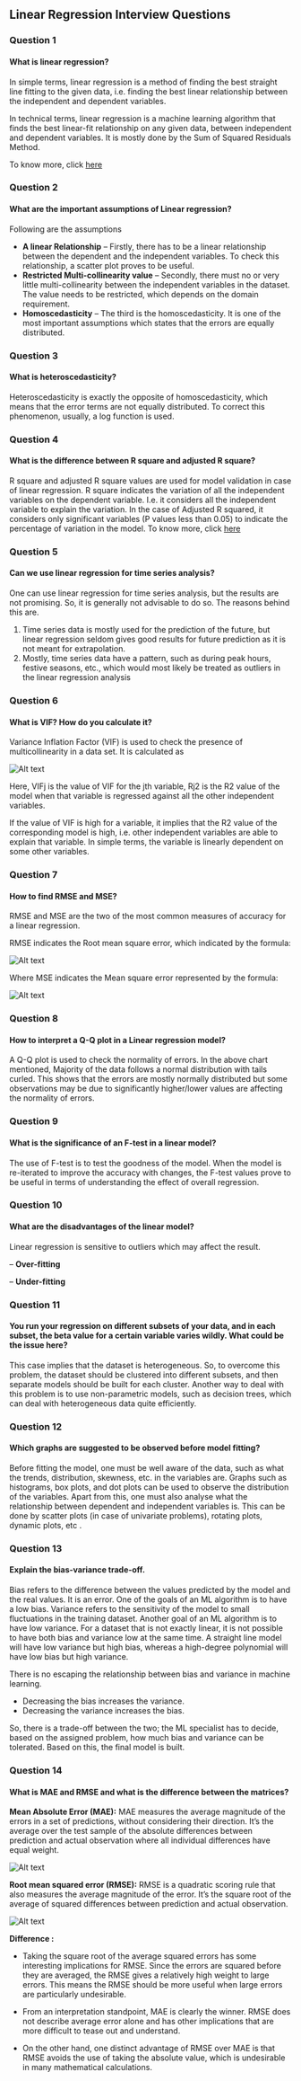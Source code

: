 ## Linear Regression Interview Questions

### Question 1

#### **What is linear regression?**

In simple terms, linear regression is a method of finding the best straight line fitting to the given data, i.e. finding the best linear relationship between the independent and dependent variables.

In technical terms, linear regression is a machine learning algorithm that finds the best linear-fit relationship on any given data, between independent and dependent variables. It is mostly done by the Sum of Squared Residuals Method.

To know more, click [here](http://www.datasciencelovers.com/machine-learning/linear-regression/)

### Question 2

#### **What are the important assumptions of Linear regression?**

Following are the assumptions

- **A linear Relationship** – Firstly, there has to be a linear relationship between the dependent and the independent variables. To check this relationship, a scatter plot proves to be useful.
- **Restricted Multi-collinearity value** – Secondly, there must no or very little multi-collinearity between the independent variables in the dataset. The value needs to be restricted, which depends on the domain requirement.
- **Homoscedasticity** – The third is the homoscedasticity. It is one of the most important assumptions which states that the errors are equally distributed. 



### Question 3

#### **What is heteroscedasticity?**

Heteroscedasticity is exactly the opposite of homoscedasticity, which means that the error terms are not equally distributed. To correct this phenomenon, usually, a log function is used.

### Question 4

#### **What is the difference between R square and adjusted R square?**

R square and adjusted R square values are used for model validation in case of linear regression. R square indicates the variation of all the independent variables on the dependent variable. I.e. it considers all the independent variable to explain the variation. In the case of Adjusted R squared, it considers only significant variables (P values less than 0.05) to indicate the percentage of variation in the model. To know more, click [here](http://www.datasciencelovers.com/blog/statistics-interview-questions-and-answers-for-data-scientist/)

### Question 5

#### **Can we use linear regression for time series analysis?**

One can use linear regression for time series analysis, but the results are not promising. So, it is generally not advisable to do so. The reasons behind this are.

1. Time series data is mostly used for the prediction of the future, but linear regression seldom gives good results for future prediction as it is not meant for extrapolation.
2. Mostly, time series data have a pattern, such as during peak hours, festive seasons, etc., which would most likely be treated as outliers in the linear regression analysis

### Question 6

#### **What is VIF? How do you calculate it?**

Variance Inflation Factor (VIF) is used to check the presence of multicollinearity in a data set. It is calculated as

![Alt text](assets/vif.png)

Here, VIFj  is the value of VIF for the jth variable, Rj2 is the R2 value of the model when that variable is regressed against all the other independent variables.

If the value of VIF is high for a variable, it implies that the R2  value of the corresponding model is high, i.e. other independent variables are able to explain that variable. In simple terms, the variable is linearly dependent on some other variables.

### Question 7

#### **How to find RMSE and MSE?**

RMSE and MSE are the two of the most common measures of accuracy for a linear regression.

RMSE indicates the Root mean square error, which indicated by the formula:

![Alt text](assets/rmse_.png)

Where MSE indicates the Mean square error represented by the formula:

![Alt text](assets/mse_.png)


### Question 8

#### **How to interpret a Q-Q plot in a Linear regression model?**

A Q-Q plot is used to check the normality of errors. In the above chart mentioned, Majority of the data follows a normal distribution with tails curled. This shows that the errors are mostly normally distributed but some observations may be due to significantly higher/lower values are affecting the normality of errors.

### Question 9

#### **What is the significance of an F-test in a linear model?**

The use of F-test is to test the goodness of the model. When the model is re-iterated to improve the accuracy with changes, the F-test values prove to be useful in terms of understanding the effect of overall regression.

### Question 10

#### **What are the disadvantages of the linear model?**

Linear regression is sensitive to outliers which may affect the result.

– **Over-fitting**

– **Under-fitting**

### Question 11

#### **You run your regression on different subsets of your data, and in each subset, the beta value for a certain variable varies wildly. What could be the issue here?**

This case implies that the dataset is heterogeneous. So, to overcome this problem, the dataset should be clustered into different subsets, and then separate models should be built for each cluster. Another way to deal with this problem is to use non-parametric models, such as decision trees, which can deal with heterogeneous data quite efficiently.

### Question 12

#### **Which graphs are suggested to be observed before model fitting?**

Before fitting the model, one must be well aware of the data, such as what the trends, distribution, skewness, etc. in the variables are. Graphs such as histograms, box plots, and dot plots can be used to observe the distribution of the variables. Apart from this, one must also analyse what the relationship between dependent and independent variables is. This can be done by scatter plots (in case of univariate problems), rotating plots, dynamic plots, etc .

### Question 13

#### **Explain the bias-variance trade-off.**

Bias refers to the difference between the values predicted by the model and the real values. It is an error. One of the goals of an ML algorithm is to have a low bias.
Variance refers to the sensitivity of the model to small fluctuations in the training dataset. Another goal of an ML algorithm is to have low variance.
For a dataset that is not exactly linear, it is not possible to have both bias and variance low at the same time. A straight line model will have low variance but high bias, whereas a high-degree polynomial will have low bias but high variance.

There is no escaping the relationship between bias and variance in machine learning.

- Decreasing the bias increases the variance.
- Decreasing the variance increases the bias.

So, there is a trade-off between the two; the ML specialist has to decide, based on the assigned problem, how much bias and variance can be tolerated. Based on this, the final model is built.

### Question 14

#### **What is MAE and RMSE and what is the difference between the matrices?**

**Mean Absolute Error (MAE):** MAE measures the average magnitude of the errors in a set of predictions, without considering their direction. It’s the average over the test sample of the absolute differences between prediction and actual observation where all individual differences have equal weight.

![Alt text](assets/mae.png)

**Root mean squared error (RMSE):** RMSE is a quadratic scoring rule that also measures the average magnitude of the error. It’s the square root of the average of squared differences between prediction and actual observation.

![Alt text](assets/rmse_1.png)

**Difference :**

- Taking the square root of the average squared errors has some interesting implications for RMSE. Since the errors are squared before they are averaged, the RMSE gives a relatively high weight to large errors. This means the RMSE should be more useful when large errors are particularly undesirable.

- From an interpretation standpoint, MAE is clearly the winner. RMSE does not describe average error alone and has other implications that are more difficult to tease out and understand.

- On the other hand, one distinct advantage of RMSE over MAE is that RMSE avoids the use of taking the absolute value, which is undesirable in many mathematical calculations.



